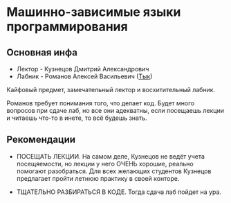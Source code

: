 # Машинно-зависимые языки программирования

**Основная инфа**
---

- Лектор - Кузнецов Дмитрий Александрович
- Лабник - Романов Алексей Васильевич ([Тык](https://github.com/mRrvz))

Кайфовый предмет, замечательный лектор и восхитительный лабник. 

Романов требует понимания того, что делает код. Будет много вопросов при сдаче лаб, но все они адекватны, если посещаешь лекции и читаешь что-то в инете, то всё будешь знать. 

**Рекомендации**
---

- ПОСЕЩАТЬ ЛЕКЦИИ. На самом деле, Кузнецов не ведёт учета посещяемости, но лекции у него ОЧЕНЬ хорошие, реально помогают разобраться. Для всех желающих студентов Кузнецов предлагает пройти летнюю практику в своей конторе.

- ТЩАТЕЛЬНО РАЗБИРАТЬСЯ В КОДЕ. Тогда сдача лаб пойдет на ура.
